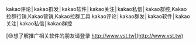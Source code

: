 kakao评论│kakao群发│kakao软件│kakao关注│kakao私信│kakao群控,Kakao拉群行销,Kakao营销,Kakao拉群工具
kakao评论│kakao群发│kakao软件│kakao关注│kakao私信│kakao群控

[😍想了解推广相关软件的朋友请登录 http://www.vst.tw](http://www.vst.tw)




